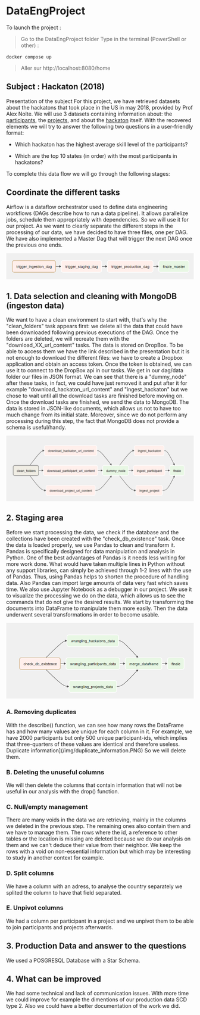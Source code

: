 # DataEngProject

To launch the project :
> Go to the DataEngProject folder
> Type in the terminal (PowerShell or other) :
```
docker compose up
```
> Aller sur http://localhost:8080/home

## Subject : Hackaton (2018)

Presentation of the subject
For this project, we have retrieved datasets about the hackatons that took place in the US in may 2018, provided by Prof Alex Nolte. We will use 3 datasets containing information about: the [participants](https://www.dropbox.com/sh/4i4tp6y0kl2lk24/AACnkkHEropuFClu7XgbhPuja/participants?dl=0&subfolder_nav_tracking=1), the [projects](https://www.dropbox.com/sh/4i4tp6y0kl2lk24/AABMXKB4WetwcT_f1YoNtpbDa/projects?dl=0&subfolder_nav_tracking=1), and about the [hackaton](https://www.dropbox.com/sh/4i4tp6y0kl2lk24/AACsy_Ll8IgUjXujQSVR4KUIa/hackathons?dl=0&subfolder_nav_tracking=1) itself. With the recovered elements we will try to answer the following two questions in a user-friendly format:

  - Which hackaton has the highest average skill level of the participants?
               
  - Which are the top 10 states (in order) with the most participants in hackatons? 

To complete this data flow we will go through the following stages:

## Coordinate the different tasks

Airflow is a dataflow orchestrator used to define data engineering workflows (DAGs describe how to run a data pipeline). It allows parallelize jobs, schedule them appropriately with dependencies. So we will use it for our project. As we want to clearly separate the different steps in the processing of our data, we have decided to have three files, one per DAG. We have also implemented a Master Dag that will trigger the next DAG once the previous one ends.

![Master Dag](/img/master_dag.PNG)

## 1. Data selection and cleaning with MongoDB (ingeston data)
We want to have a clean environment to start with, that's why the "clean_folders" task appears first: we delete all the data that could have been downloaded following previous executions of the DAG. 
Once the folders are deleted, we will recreate them with the "download_XX_url_content" tasks. The data is stored on DropBox. To be able to access them we have the link described in the presentation but it is not enough to download the different files: we have to create a Dropbox application and obtain an access token. Once the token is obtained, we can use it to connect to the DropBox api in our tasks. We get in our dag/data folder our files in JSON format. We can see that there is a "dummy_node" after these tasks, in fact, we could have just removed it and put after it for example "download_hackaton_url_content" and "ingest_hackaton" but we chose to wait until all the download tasks are finished before moving on. Once the download tasks are finished, we send the data to MongoDB. The data is stored in JSON-like documents, which allows us not to have too much change from its initial state. Moreover, since we do not perform any processing during this step, the fact that MongoDB does not provide a schema is useful/handy.

![Ingestion Dag](/img/ingestion_dag.PNG)

## 2. Staging area

Before we start processing the data, we check if the database and the collections have been created with the "check_db_existence" task.
Once the data is loaded properly, we use Pandas to clean and transform it. Pandas is specifically designed for data manipulation and analysis in Python. One of the best advantages of Pandas is it needs less writing for more work done. What would have taken multiple lines in Python without any support libraries, can simply be achieved through 1-2 lines with the use of Pandas. Thus, using Pandas helps to shorten the procedure of handling data. Also Pandas can import large amounts of data very fast which saves time.
We also use Jupyter Notebook as a debugger in our project. We use it to visualize the processing we do on the data, which allows us to see the commands that do not give the desired results.
We start by transforming the documents into DataFrame to manipulate them more easily. Then the data underwent several transformations in order to become usable.

![Staging Dag](/img/staging_dag.PNG)

### A. Removing duplicates
With the describe() function, we can see how many rows the DataFrame has and how many values are unique for each column in it. For example, we have 2000 participants but only 500 unique participant-ids, which implies that three-quarters of these values are identical and therefore useless.
Duplicate information](/img/duplicate_information.PNG)
So we will delete them.
### B. Deleting the unuseful columns
We will then delete the columns that contain information that will not be useful in our analysis with the drop() function.
### C. Null/empty management
There are many voids in the data we are retrieving, mainly in the columns we deleted in the previous step. The remaining ones also contain them and we have to manage them. The rows where the id, a reference to other tables or the location is missing are deleted because we do our analysis on them and we can't deduce their value from their neighbor. We keep the rows with a void on non-essential information but which may be interesting to study in another context for example.
### D. Split columns
We have a column with an adress, to analyse the country separately we splited the column to have that field separated.
### E. Unpivot columns
We had a column per participant in a project and we unpivot them to be able to join participants and projects afterwards.

## 3. Production Data and answer to the questions
We used a POSGRESQL Database with a Star Schema.


## 4. What can be improved

We had some technical and lack of communication issues. With more time we could improve for example the dimentions of our production data SCD type 2. Also we could have a better documentation of the work we did.  
